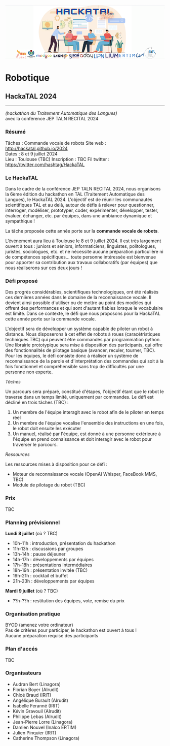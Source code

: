 ![HackaTAL 2024](https://raw.githubusercontent.com/HackaTAL/2024/gh-pages/HackaTAL_2024.png)

# Robotique

## HackaTAL 2024
---------------
*(hackathon du Traitement Automatique des Langues)*  
avec la conférence JEP TALN RECITAL 2024

### Résumé

Tâches : Commande vocale de robots
Site web : http://hackatal.github.io/2024  
Dates : 8 et 9 juillet 2024  
Lieu : Toulouse (TBC)
Inscription : TBC
Fil twitter : https://twitter.com/hashtag/HackaTAL  

### Le HackaTAL

Dans le cadre de la conférence JEP TALN RECITAL 2024, nous organisons la 6ème édition du hackathon en TAL (Traitement Automatique des Langues), le HackaTAL 2024. L’objectif est de réunir les communautés scientifiques TAL et au delà, autour de défis à relever pour questionner, interroger, modéliser, prototyper, coder, expérimenter, développer, tester, évaluer, échanger, etc. par équipes, dans une ambiance dynamique et sympathique !

La tâche proposée cette année porte sur la **commande vocale de robots**.

L’événement aura lieu à Toulouse le 8 et 9 juillet 2024. Il est très largement ouvert à tous : juniors et séniors, informaticiens, linguistes, politologues, juristes, sociologues, etc. et ne nécessite aucune préparation particulière ni de compétences spécifiques... toute personne intéressée est bienvenue  pour apporter sa contribution aux travaux collaboratifs (par équipes) que nous réaliserons sur ces deux jours !

### Défi proposé

Des progrès considérables, scientifiques technologiques, ont été réalisés ces dernières années dans le domaine de la reconnaissance vocale. Il devient ainsi possible d'utiliser ou de mettre au point des modèles qui offrent des performances et qui sont d'autant fiables lorsque le vocabulaire est limité. Dans ce contexte, le défi que nous proposons pour la HackaTAL cette année porte sur la commande vocale.

L'objectif sera de développer un système capable de piloter un robot à distance. Nous disposerons à cet effet de robots à roues (caracétristiques techniques TBC) qui peuvent être commandés par programmation python. Une librairie prototypique sera mise à disposition des participants, qui offre des fonctionnalités de pilotage basique (avancer, reculer, tourner, TBC). Pour les équipes, le défi consiste donc à réaliser un système de reconnaissance de la parole et d'interprétation des commandes qui soit à la fois fonctionnel et compréhensible sans trop de difficultés par une personne non experte.

*Tâches*

Un parcours sera préparé, constitué d'étapes, l'objectif étant que le robot le traverse dans un temps limité, uniquement par commandes. Le défi est décliné en trois tâches (TBC) : 

1. Un membre de l'équipe interagit avec le robot afin de le piloter en temps réel
1. Un membre de l'équipe vocalise l'ensemble des instructions en une fois, le robot doit ensuite les exécuter
1. Un manuel, réalisé par l'équipe, est donné à une personne extérieure à l'équipe en prend connaissance et doit interagir avec le robot pour traverser le parcours.

*Ressources*

Les ressources mises à disposition pour ce défi : 

- Moteur de reconnaissance vocale (OpenAI Whisper, FaceBook MMS, TBC)
- Module de pilotage du robot (TBC)

### Prix

TBC

### Planning prévisionnel

**Lundi 8 juillet** (où ? TBC)

- 10h-11h : introduction, présentation du hackathon
- 11h-13h : discussions par groupes
- 13h-14h : pause déjeuner
- 14h-17h : développements par équipes
- 17h-18h : présentations intermédiaires
- 18h-19h : présentation invitée (TBC)
- 19h-21h : cocktail et buffet
- 21h-23h : développements par équipes

**Mardi 9 juillet** (où ? TBC)

- ??h-??h : restitution des équipes, vote, remise du prix

### Organisation pratique

BYOD (amenez votre ordinateur)  
Pas de critères pour participer, le hackathon est ouvert à tous !  
Aucune préparation requise des participants 

### Plan d'accés

TBC

### Organisateurs

- Audran Bert (Linagora)
- Florian Boyer (AIrudit)
- Chloé Braud (IRIT)
- Angélique Burault (AIrudit)
- Isabelle Feranné (IRIT)
- Kévin Gravouil (AIrudit)
- Philippe Lebas (AIrudit)
- Jean-Pierre Lorre (Linagora)
- Damien Nouvel (Inalco ERTIM)
- Julien Pinquier (IRIT)
- Catherine Thompson (Linagora)
